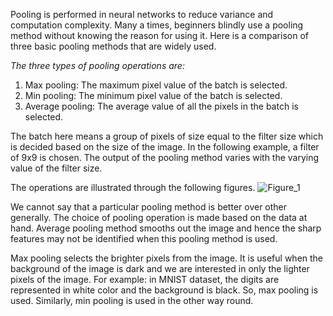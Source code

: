 Pooling is performed in neural networks to reduce variance and computation complexity. 
Many a times, beginners blindly use a pooling method without knowing the reason for using it. Here is a comparison of three basic pooling methods that are widely used.

*The three types of pooling operations are:*

1. Max pooling: The maximum pixel value of the batch is selected.
2. Min pooling: The minimum pixel value of the batch is selected.
3. Average pooling: The average value of all the pixels in the batch is selected.

The batch here means a group of pixels of size equal to the filter size which is decided based on the size of the image. In the following example, a filter of 9x9 is chosen. The output of the pooling method varies with the varying value of the filter size.

The operations are illustrated through the following figures.
![Figure_1](https://github.com/aniketandhale08/Machine-Learning/assets/99685171/a590ec01-b034-4cf1-9cad-17d9ec01921d)

We cannot say that a particular pooling method is better over other generally. The choice of pooling operation is made based on the data at hand. Average pooling method smooths out the image and hence the sharp features may not be identified when this pooling method is used.

Max pooling selects the brighter pixels from the image. It is useful when the background of the image is dark and we are interested in only the lighter pixels of the image. For example: in MNIST dataset, the digits are represented in white color and the background is black. So, max pooling is used. Similarly, min pooling is used in the other way round.
